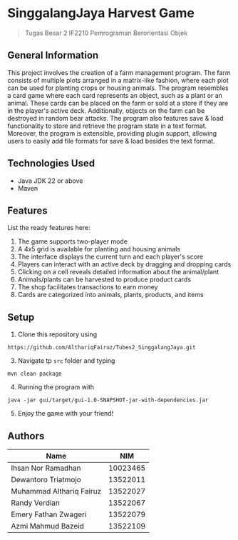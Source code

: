 # SinggalangJaya Harvest Game
> Tugas Besar 2 IF2210 Pemrograman Berorientasi Objek


## General Information
This project involves the creation of a farm management program. The farm consists of multiple plots arranged in a matrix-like fashion, where each plot can be used for planting crops or housing animals. The program resembles a card game where each card represents an object, such as a plant or an animal. These cards can be placed on the farm or sold at a store if they are in the player's active deck. Additionally, objects on the farm can be destroyed in random bear attacks. The program also features save & load functionality to store and retrieve the program state in a text format. Moreover, the program is extensible, providing plugin support, allowing users to easily add file formats for save & load besides the text format.


## Technologies Used
- Java JDK 22 or above
- Maven


## Features
List the ready features here:
1. The game supports two-player mode
2. A 4x5 grid is available for planting and housing animals
3. The interface displays the current turn and each player's score
4. Players can interact with an active deck by dragging and dropping cards
5. Clicking on a cell reveals detailed information about the animal/plant
6. Animals/plants can be harvested to produce product cards
7. The shop facilitates transactions to earn money
8. Cards are categorized into animals, plants, products, and items


## Setup
1. Clone this repository using
```
https://github.com/AlthariqFairuz/Tubes2_SinggalangJaya.git
```
3. Navigate tp `src` folder and typing
```
mvn clean package
```
4. Running the program with
```
java -jar gui/target/gui-1.0-SNAPSHOT-jar-with-dependencies.jar
```
5. Enjoy the game with your friend!



## Authors
| Name                             | NIM       |
| -------------------------------- | -------- |
| Ihsan Nor Ramadhan                | 10023465 |
| Dewantoro Triatmojo           | 13522011 |
| Muhammad Althariq Fairuz              | 13522027 |
| Randy Verdian                    | 13522067 |
| Emery Fathan Zwageri | 13522079 |
| Azmi Mahmud Bazeid           | 13522109 |

